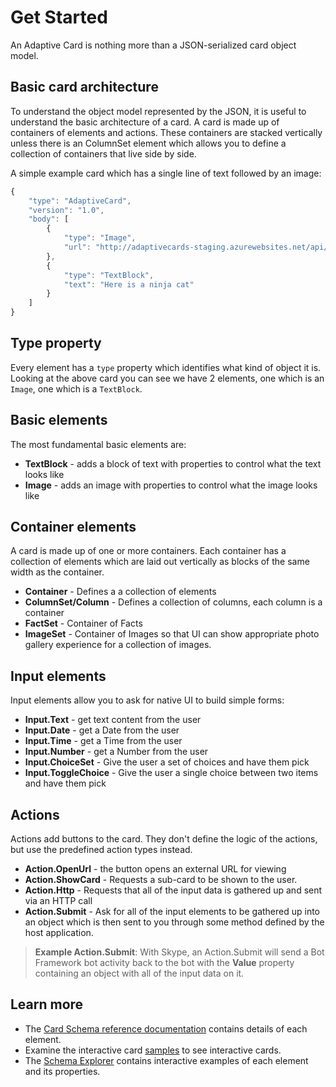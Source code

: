 # Get Started 

An Adaptive Card is nothing more than a JSON-serialized card object model.

## Basic card architecture 
To understand the object model represented by the JSON, it is useful to understand the basic architecture of a card.  A card is made up of containers of elements and actions. These containers are stacked vertically unless there is an ColumnSet element which allows you to define a collection of containers that live side by side.

A simple example card which has a single line of text followed by an image:

```javascript
{
    "type": "AdaptiveCard",
    "version": "1.0",
    "body": [
        {
            "type": "Image",
            "url": "http://adaptivecards-staging.azurewebsites.net/api/cat"
        },
        {
            "type": "TextBlock",
            "text": "Here is a ninja cat"
        }
    ]
}
```

## Type property
Every element has a `type` property which identifies what kind of object it is. Looking at the above card you can see we
have 2 elements, one which is an `Image`, one which is a `TextBlock`.

## Basic elements
The most fundamental basic elements are:
* **TextBlock** - adds a block of text with properties to control what the text looks like
* **Image** - adds an image with properties to control what the image looks like

## Container elements
A card is made up of one or more containers.  Each container has a collection of elements which are laid out vertically as blocks of the same width as the container. 

* **Container** - Defines a a collection of elements 
* **ColumnSet/Column** - Defines a collection of columns, each column is a container
* **FactSet** - Container of Facts
* **ImageSet** - Container of Images so that UI can show appropriate photo gallery experience for a collection of images.

## Input elements
Input elements allow you to ask for native UI to build simple forms:
* **Input.Text** - get text content from the user
* **Input.Date** - get a Date from the user
* **Input.Time** - get a Time from the user
* **Input.Number** - get a Number from the user
* **Input.ChoiceSet** - Give the user a set of choices and have them pick
* **Input.ToggleChoice** - Give the user a single choice between two items and have them pick

## Actions
Actions add buttons to the card.  They don't define the logic of the actions, but use the predefined action types instead.

* **Action.OpenUrl** - the button opens an external URL for viewing
* **Action.ShowCard** - Requests a sub-card to be shown to the user.  
* **Action.Http** - Requests that all of the input data is gathered up and sent via an HTTP call 
* **Action.Submit** - Ask for all of the input elements to be gathered up into an object which is then sent to you through some method defined by the host application.

> **Example Action.Submit**: With Skype, an Action.Submit will send a Bot Framework bot activity back to the bot with the **Value** property containing an object with all of the input data on it.

## Learn more
* The [Card Schema reference documentation](CardSchema.md) contains details of each element.
* Examine the interactive card [samples](/samples) to see interactive cards.
* The [Schema Explorer](../../../explorer/index.html) contains interactive examples of each element and its properties.